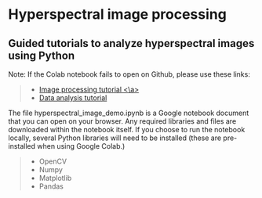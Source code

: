 # Hyperspectral image processing

## Guided tutorials to analyze hyperspectral images using Python

Note: If the Colab notebook fails to open on Github, please use these links:

>
> - <a href= https://colab.research.google.com/github/piyuss/hyperspectral-image-demo/blob/main/hyperspectral_image_demo.ipynb> Image processing tutorial <\a> 
> - [Data analysis tutorial](https://colab.research.google.com/github/piyuss/hyperspectral-image-demo/blob/main/spectral_data_analysis_demo.ipynb)

The file hyperspectral_image_demo.ipynb is a Google notebook document that you can open on your browser. Any required libraries and files are downloaded within the notebook itself. If you choose to run the notebook locally, several Python libraries will need to be installed (these are pre-installed when using Google Colab.)

>
> - OpenCV
> - Numpy
> - Matplotlib
> - Pandas
>



